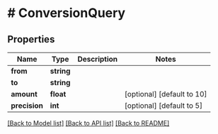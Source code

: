 # # ConversionQuery

## Properties

Name | Type | Description | Notes
------------ | ------------- | ------------- | -------------
**from** | **string** |  |
**to** | **string** |  |
**amount** | **float** |  | [optional] [default to 10]
**precision** | **int** |  | [optional] [default to 5]

[[Back to Model list]](../../README.md#models) [[Back to API list]](../../README.md#endpoints) [[Back to README]](../../README.md)
